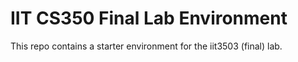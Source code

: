 # IIT CS350 Final Lab Environment

This repo contains a starter environment for the iit3503 (final)
lab.

